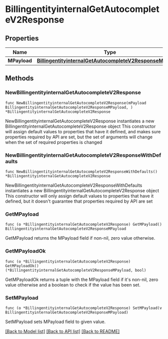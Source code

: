 # BillingentityinternalGetAutocompleteV2Response

## Properties

Name | Type | Description | Notes
------------ | ------------- | ------------- | -------------
**MPayload** | [**BillingentityinternalGetAutocompleteV2ResponseMPayload**](BillingentityinternalGetAutocompleteV2ResponseMPayload.md) |  | 

## Methods

### NewBillingentityinternalGetAutocompleteV2Response

`func NewBillingentityinternalGetAutocompleteV2Response(mPayload BillingentityinternalGetAutocompleteV2ResponseMPayload, ) *BillingentityinternalGetAutocompleteV2Response`

NewBillingentityinternalGetAutocompleteV2Response instantiates a new BillingentityinternalGetAutocompleteV2Response object
This constructor will assign default values to properties that have it defined,
and makes sure properties required by API are set, but the set of arguments
will change when the set of required properties is changed

### NewBillingentityinternalGetAutocompleteV2ResponseWithDefaults

`func NewBillingentityinternalGetAutocompleteV2ResponseWithDefaults() *BillingentityinternalGetAutocompleteV2Response`

NewBillingentityinternalGetAutocompleteV2ResponseWithDefaults instantiates a new BillingentityinternalGetAutocompleteV2Response object
This constructor will only assign default values to properties that have it defined,
but it doesn't guarantee that properties required by API are set

### GetMPayload

`func (o *BillingentityinternalGetAutocompleteV2Response) GetMPayload() BillingentityinternalGetAutocompleteV2ResponseMPayload`

GetMPayload returns the MPayload field if non-nil, zero value otherwise.

### GetMPayloadOk

`func (o *BillingentityinternalGetAutocompleteV2Response) GetMPayloadOk() (*BillingentityinternalGetAutocompleteV2ResponseMPayload, bool)`

GetMPayloadOk returns a tuple with the MPayload field if it's non-nil, zero value otherwise
and a boolean to check if the value has been set.

### SetMPayload

`func (o *BillingentityinternalGetAutocompleteV2Response) SetMPayload(v BillingentityinternalGetAutocompleteV2ResponseMPayload)`

SetMPayload sets MPayload field to given value.



[[Back to Model list]](../README.md#documentation-for-models) [[Back to API list]](../README.md#documentation-for-api-endpoints) [[Back to README]](../README.md)


